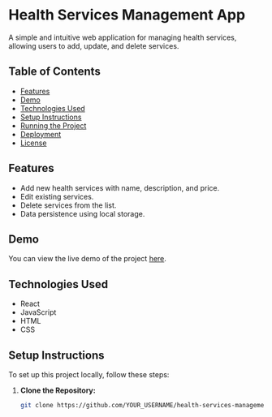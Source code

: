 # Health Services Management App

A simple and intuitive web application for managing health services, allowing users to add, update, and delete services.

## Table of Contents
- [Features](#features)
- [Demo](#demo)
- [Technologies Used](#technologies-used)
- [Setup Instructions](#setup-instructions)
- [Running the Project](#running-the-project)
- [Deployment](#deployment)
- [License](#license)

## Features
- Add new health services with name, description, and price.
- Edit existing services.
- Delete services from the list.
- Data persistence using local storage.

## Demo
You can view the live demo of the project [here](https://health-service-frontend.vercel.app).

## Technologies Used
- React
- JavaScript
- HTML
- CSS

## Setup Instructions
To set up this project locally, follow these steps:

1. **Clone the Repository:**
   ```bash
   git clone https://github.com/YOUR_USERNAME/health-services-management-app.git
